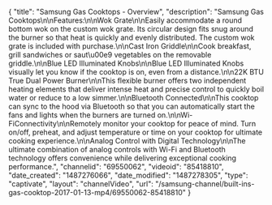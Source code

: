 {
    "title": "Samsung Gas Cooktops - Overview",
    "description": "Samsung Gas Cooktops\n\nFeatures:\n\nWok Grate\n\nEasily accommodate a round bottom wok on the custom wok grate. Its circular design fits snug around the burner so that heat is quickly and evenly distributed. The custom wok grate is included with purchase.\n\nCast Iron Griddle\n\nCook breakfast, grill sandwiches or saut\u00e9 vegetables on the removable griddle.\n\nBlue LED Illuminated Knobs\n\nBlue LED Illuminated Knobs visually let you know if the cooktop is on, even from a distance.\n\n22K BTU True Dual Power Burner\n\nThis flexible burner offers two independent heating elements that deliver intense heat and precise control to quickly boil water or reduce to a low simmer.\n\nBluetooth Connected\n\nThis cooktop can sync to the hood via Bluetooth so that you can automatically start the fans and lights when the burners are turned on.\n\nWi-FiConnectivity\n\nRemotely monitor your cooktop for peace of mind. Turn on\/off, preheat, and adjust temperature or time on your cooktop for ultimate cooking experience.\n\nAnalog Control with Digital Technology\n\nThe ultimate combination of analog controls with Wi-Fi and Bluetooth technology offers convenience while delivering exceptional cooking performance.",
    "channelid": "69550062",
    "videoid": "85418810",
    "date_created": "1487276066",
    "date_modified": "1487278305",
    "type": "captivate",
    "layout": "channelVideo",
    "url": "\/samsung-channel\/built-ins-gas-cooktop-2017-01-13-mp4\/69550062-85418810"
}